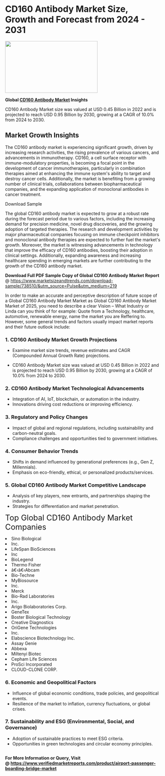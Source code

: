 <H1>CD160 Antibody Market Size, Growth and Forecast from 2024 - 2031</H1><img class="aligncenter size-medium wp-image-584254" src="https://thirdeyenews.in/wp-content/uploads/2024/09/Global-Market-Research-300x168.jpeg" alt="" width="300" height="168" /><p><strong>Global&nbsp;<a href="https://www.marketsizeandtrends.com/download-sample/738510/&amp;utm_source=Pulse&amp;utm_medium=219">CD160 Antibody Market</a> Insights</strong></p><p>CD160 Antibody Market size was valued at USD 0.45 Billion in 2022 and is projected to reach USD 0.95 Billion by 2030, growing at a CAGR of 10.0% from 2024 to 2030.</p><p><h2>Market Growth Insights</h2> <p>The CD160 antibody market is experiencing significant growth, driven by increasing research activities, the rising prevalence of various cancers, and advancements in immunotherapy. CD160, a cell surface receptor with immune-modulatory properties, is becoming a focal point in the development of cancer immunotherapies, particularly in combination therapies aimed at enhancing the immune system's ability to target and destroy cancer cells. Additionally, the market is benefiting from a growing number of clinical trials, collaborations between biopharmaceutical companies, and the expanding application of monoclonal antibodies in cancer treatment.</p> <p>Download Sample</p> <p>The global CD160 antibody market is expected to grow at a robust rate during the forecast period due to various factors, including the increasing demand for precision medicine, novel drug discoveries, and the growing adoption of targeted therapies. The research and development activities by major pharmaceutical companies focusing on immune checkpoint inhibitors and monoclonal antibody therapies are expected to further fuel the market's growth. Moreover, the market is witnessing advancements in technology that improve the efficacy of CD160 antibodies, boosting their adoption in clinical settings. Additionally, expanding awareness and increasing healthcare spending in emerging markets are further contributing to the growth of the CD160 antibody market.</p> <p></p><p><span class=""><strong>Download Full PDF Sample Copy of Global CD160 Antibody Market Report</strong> @ <a href="https://www.marketsizeandtrends.com/download-sample/738510/&amp;utm_source=Pulse&amp;utm_medium=219" target="_blank">https://www.marketsizeandtrends.com/download-sample/738510/&amp;utm_source=Pulse&amp;utm_medium=219</a></span></p><p>In order to make an accurate and perceptive description of future scope of a Global&nbsp;CD160 Antibody Market Market as Global&nbsp;CD160 Antibody Market Market of 2025, you need to describe a clear Vision &ndash; What Industry or Linda can you think of for example: Quote from a Technology, healthcare, automotive, renewable energy, name the market you are Reffering to. However, some general trends and factors usually impact market reports and their future outlook include:</p><h3>1.&nbsp;<strong>CD160 Antibody Market Growth Projections</strong></h3><ul><li>Examine market size trends, revenue estimates and CAGR (Compounded Annual Growth Rate) projections.</li><li><p>CD160 Antibody Market size was valued at USD 0.45 Billion in 2022 and is projected to reach USD 0.95 Billion by 2030, growing at a CAGR of 10.0% from 2024 to 2030.</p></li></ul><h3>2.&nbsp;<strong>CD160 Antibody Market Technological Advancements</strong></h3><ul><li>Integration of AI, IoT, blockchain, or automation in the industry.</li><li>Innovations driving cost reductions or improving efficiency.</li></ul><h3>3.&nbsp;<strong>Regulatory and Policy Changes</strong></h3><ul><li>Impact of global and regional regulations, including sustainability and carbon-neutral goals.</li><li>Compliance challenges and opportunities tied to government initiatives.</li></ul><h3>4.&nbsp;<strong>Consumer Behavior Trends</strong></h3><ul><li>Shifts in demand influenced by generational preferences (e.g., Gen Z, Millennials).</li><li>Emphasis on eco-friendly, ethical, or personalized products/services.</li></ul><h3>5.&nbsp;<strong>Global CD160 Antibody Market Competitive Landscape</strong></h3><ul><li>Analysis of key players, new entrants, and partnerships shaping the industry.</li><li>Strategies for differentiation and market penetration.</li></ul><p data-pm-slice="1 1 []"><span style="color: inherit; font-family: inherit; font-size: 25px;">Top Global CD160 Antibody Market Companies</span></p><div class="" data-test-id=""><p><li>Sino Biological</li><li> Inc.</li><li> LifeSpan BioSciences</li><li> Inc</li><li> BioLegend</li><li> Thermo Fisher</li><li> â€‹â€‹Abcam</li><li> Bio-Techne</li><li> MyBiosource</li><li> Inc.</li><li> Merck</li><li> Bio-Rad Laboratories</li><li> Inc.</li><li> Arigo Biolaboratories Corp.</li><li> GeneTex</li><li> Boster Biological Technology</li><li> Creative Diagnostics</li><li> OriGene Technologies</li><li> Inc.</li><li> Elabscience Biotechnology Inc.</li><li> Assay Genie</li><li> Abbexa</li><li> Miltenyi Biotec</li><li> Cepham Life Sciences</li><li> ProSci Incorporated</li><li> CLOUD-CLONE CORP.</li></p></div><h3>6.&nbsp;<strong>Economic and Geopolitical Factors</strong></h3><ul><li>Influence of global economic conditions, trade policies, and geopolitical events.</li><li>Resilience of the market to inflation, currency fluctuations, or global crises.</li></ul><h3>7.&nbsp;<strong>Sustainability and ESG (Environmental, Social, and Governance)</strong></h3><ul><li>Adoption of sustainable practices to meet ESG criteria.</li><li>Opportunities in green technologies and circular economy principles.</li></ul><h2><strong style="font-size: 14px;">For More Information or Query, Visit @&nbsp;</strong><a style="background-color: #ffffff; font-size: 14px;" href="https://www.marketsizeandtrends.com/report/cd160-antibody-market/" target="_blank">https://www.verifiedmarketreports.com/product/airport-passenger-boarding-bridge-market</a></h2>
